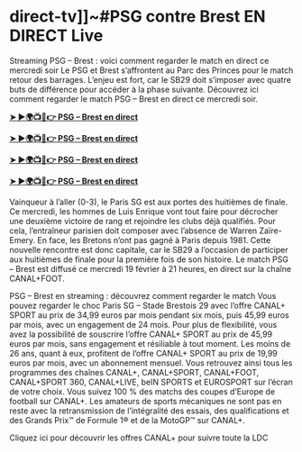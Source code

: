 # direct-tv]]~#PSG contre Brest EN DIRECT Live

Streaming PSG – Brest : voici comment regarder le match en direct ce mercredi soir
Le PSG et Brest s’affrontent au Parc des Princes pour le match retour des barrages. L’enjeu est fort, car le SB29 doit s’imposer avec quatre buts de différence pour accéder à la phase suivante. Découvrez ici comment regarder le match PSG – Brest en direct ce mercredi soir.

**[➤ ►🌍📺📱👉 PSG – Brest en direct](https://tinyurl.com/4dwhr6d4)**

**[➤ ►🌍📺📱👉 PSG – Brest en direct](https://tinyurl.com/4dwhr6d4)**

**[➤ ►🌍📺📱👉 PSG – Brest en direct](https://tinyurl.com/4dwhr6d4)**

**[➤ ►🌍📺📱👉 PSG – Brest en direct](https://tinyurl.com/4dwhr6d4)**

Vainqueur à l’aller (0-3), le Paris SG est aux portes des huitièmes de finale. Ce mercredi, les hommes de Luis Enrique vont tout faire pour décrocher une deuxième victoire de rang et rejoindre les clubs déjà qualifiés. Pour cela, l’entraîneur parisien doit composer avec l’absence de Warren Zaïre-Emery. En face, les Bretons n’ont pas gagné à Paris depuis 1981. Cette nouvelle rencontre est donc capitale, car le SB29 a l’occasion de participer aux huitièmes de finale pour la première fois de son histoire. Le match PSG – Brest est diffusé ce mercredi 19 février à 21 heures, en direct sur la chaîne CANAL+FOOT.

PSG – Brest en streaming : découvrez comment regarder le match
Vous pouvez regarder le choc Paris SG – Stade Brestois 29 avec l’offre CANAL+ SPORT au prix de 34,99 euros par mois pendant six mois, puis 45,99 euros par mois, avec un engagement de 24 mois. Pour plus de flexibilité, vous avez la possibilité de souscrire l’offre CANAL+ SPORT au prix de 45,99 euros par mois, sans engagement et résiliable à tout moment. Les moins de 26 ans, quant à eux, profitent de l’offre CANAL+ SPORT au prix de 19,99 euros par mois, avec un abonnement mensuel. Vous retrouvez ainsi tous les programmes des chaînes CANAL+, CANAL+SPORT, CANAL+FOOT, CANAL+SPORT 360, CANAL+LIVE, beIN SPORTS et EUROSPORT sur l’écran de votre choix. Vous suivez 100 % des matchs des coupes d’Europe de football sur CANAL+. Les amateurs de sports mécaniques ne sont pas en reste avec la retransmission de l’intégralité des essais, des qualifications et des Grands Prix™ de Formule 1® et de la MotoGP™ sur CANAL+.

Cliquez ici pour découvrir les offres CANAL+ pour suivre toute la LDC
